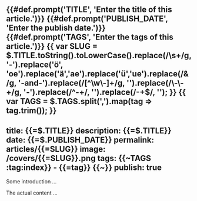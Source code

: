 {{#def.prompt('TITLE', 'Enter the title of this article.')}}
{{#def.prompt('PUBLISH_DATE', 'Enter the publish date.')}}
{{#def.prompt('TAGS', 'Enter the tags of this article.')}}
{{ var SLUG = $.TITLE.toString().toLowerCase().replace(/\s+/g, '-').replace('ö', 'oe').replace('ä','ae').replace('ü','ue').replace(/&/g, '-and-').replace(/[^\w\-]+/g, '').replace(/\-\-+/g, '-').replace(/^-+/, '').replace(/-+$/, ''); }}
{{ var TAGS = $.TAGS.split(',').map(tag => tag.trim()); }}
---
title: {{=$.TITLE}}
description: {{=$.TITLE}}
date: {{=$.PUBLISH_DATE}}
permalink: articles/{{=SLUG}}
image: /covers/{{=SLUG}}.png
tags: 
{{~TAGS :tag:index}}
    - {{=tag}}
{{~}}
publish: true
---

Some introduction ...

<!-- more -->

The actual content ...